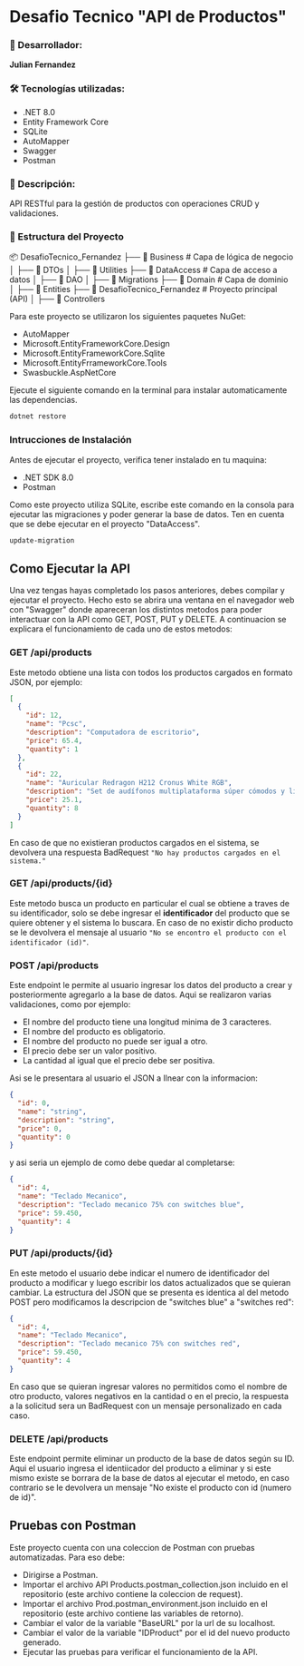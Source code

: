 # Desafio Tecnico "API de Productos"
### 📌 Desarrollador: 
**Julian Fernandez**

### 🛠️ Tecnologías utilizadas: 
- .NET 8.0 
- Entity Framework Core
- SQLite
- AutoMapper
- Swagger
- Postman

###  📖 Descripción: 
API RESTful para la gestión de productos con operaciones CRUD y validaciones. 

### 📂 Estructura del Proyecto
📦 DesafioTecnico_Fernandez 
├── 📁 Business # Capa de lógica de negocio 
│ ├── 📁 DTOs
│ ├── 📁 Utilities
├── 📁 DataAccess # Capa de acceso a datos 
│ ├── 📁 DAO
│ ├── 📁 Migrations
├── 📁 Domain # Capa de dominio 
│ ├── 📁 Entities
├── 📁 DesafioTecnico_Fernandez # Proyecto principal (API) 
│ ├── 📁 Controllers

Para este proyecto se utilizaron los siguientes paquetes NuGet:
- AutoMapper
- Microsoft.EntityFrameworkCore.Design
- Microsoft.EntityFrameworkCore.Sqlite
- Microsoft.EntityFrrameworkCore.Tools
- Swasbuckle.AspNetCore

Ejecute el siguiente comando en la terminal para instalar automaticamente las dependencias.
```html
dotnet restore
```

### Intrucciones de Instalación
Antes de ejecutar el proyecto, verifica tener instalado en tu maquina:
- .NET SDK 8.0
- Postman

Como este proyecto utiliza SQLite, escribe este comando en la consola para ejecutar las migraciones y poder generar la base de datos. Ten en cuenta que se debe ejecutar en el proyecto "DataAccess".
```html
update-migration
```

## Como Ejecutar la API

Una vez tengas hayas completado los pasos anteriores, debes compilar y ejecutar el proyecto.
Hecho esto se abrira una ventana en el navegador web con "Swagger" donde apareceran los distintos metodos para poder interactuar con la API como GET, POST, PUT y DELETE. A continuacion se explicara el funcionamiento de cada uno de estos metodos:

### GET /api/products
Este metodo obtiene una lista con todos los productos cargados en formato JSON, por ejemplo:
```json
[
  {
    "id": 12,
    "name": "Pcsc",
    "description": "Computadora de escritorio",
    "price": 65.4,
    "quantity": 1
  },
  {
    "id": 22,
    "name": "Auricular Redragon H212 Cronus White RGB",
    "description": "Set de audífonos multiplataforma súper cómodos y livianos, con una calidad de sonido capaz de crear una atmósfera plenamente inmersiva.",
    "price": 25.1,
    "quantity": 8
  }
]
```
En caso de que no existieran productos cargados en el sistema, se devolvera una respuesta BadRequest `"No hay productos cargados en el sistema."`

### GET /api/products/{id}
Este metodo busca un producto en particular el cual se obtiene a traves de su identificador, solo se debe ingresar el **identificador** del producto que se quiere obtener y el sistema lo buscara. En caso de no existir dicho producto se le devolvera el mensaje al usuario `"No se encontro el producto con el identificador (id)"`.

### POST /api/products
Este endpoint le permite al usuario ingresar los datos del producto a crear y posteriormente agregarlo a la base de datos. Aqui se realizaron varias validaciones, como por ejemplo:
- El nombre del producto tiene una longitud minima de 3 caracteres.
- El nombre del producto es obligatorio.
- El nombre del producto no puede ser igual a otro.
- El precio debe ser un valor positivo.
- La cantidad al igual que el precio debe ser positiva.

Asi se le presentara al usuario el JSON a llnear con la informacion:
```json
{
  "id": 0,
  "name": "string",
  "description": "string",
  "price": 0,
  "quantity": 0
}
```
y asi seria un ejemplo de como debe quedar al completarse:

```json
{
  "id": 4,
  "name": "Teclado Mecanico",
  "description": "Teclado mecanico 75% con switches blue",
  "price": 59.450,
  "quantity": 4
}
```

### PUT /api/products/{id}
En este metodo el usuario debe indicar el numero de identificador del producto a modificar y luego escribir los datos actualizados que se quieran cambiar.
La estructura del JSON que se presenta es identica al del metodo POST pero modificamos la descripcion de "switches blue" a "switches red":

```json
{
  "id": 4,
  "name": "Teclado Mecanico",
  "description": "Teclado mecanico 75% con switches red",
  "price": 59.450,
  "quantity": 4
}
```
En caso que se quieran ingresar valores no permitidos como el nombre de otro producto, valores negativos en la cantidad o en el precio, la respuesta a la solicitud sera un BadRequest con un mensaje personalizado en cada caso.

### DELETE /api/products
Este endpoint permite eliminar un producto de la base de datos según su ID. Aqui el usuario ingresa el identiicador del producto a eliminar y si este mismo existe se borrara de la base de datos al ejecutar el metodo, en caso contrario se le devolvera un mensaje "No existe el producto con id (numero de id)".

## Pruebas con Postman
Este proyecto cuenta con una coleccion de Postman con pruebas automatizadas. Para eso debe:
- Dirigirse a Postman.
- Importar el archivo API Products.postman_collection.json incluido en el repositorio (este archivo contiene la coleccion de request).
- Importar el archivo Prod.postman_environment.json incluido en el repositorio (este archivo contiene las variables de retorno).
- Cambiar el valor de la variable "BaseURL" por la url de su localhost.
- Cambiar el valor de la variable "IDProduct" por el id del nuevo producto generado.
- Ejecutar las pruebas para verificar el funcionamiento de la API.
